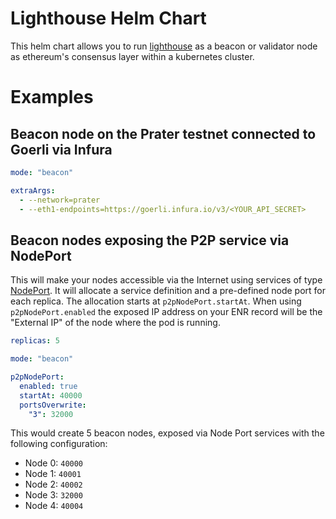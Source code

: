 # Lighthouse Helm Chart

This helm chart allows you to run [lighthouse](https://github.com/sigp/lighthouse) as a beacon or validator node as ethereum's consensus layer within a kubernetes cluster.

# Examples

## Beacon node on the Prater testnet connected to Goerli via Infura

```yaml
mode: "beacon"

extraArgs:
  - --network=prater
  - --eth1-endpoints=https://goerli.infura.io/v3/<YOUR_API_SECRET>
```

## Beacon nodes exposing the P2P service via NodePort

This will make your nodes accessible via the Internet using services of type [NodePort](https://kubernetes.io/docs/concepts/services-networking/service/#nodeport). It will allocate a service definition and a pre-defined node port for each replica. The allocation starts at `p2pNodePort.startAt`. When using `p2pNodePort.enabled` the exposed IP address on your ENR record will be the "External IP" of the node where the pod is running.

```yaml
replicas: 5

mode: "beacon"

p2pNodePort:
  enabled: true
  startAt: 40000
  portsOverwrite:
    "3": 32000
```

This would create 5 beacon nodes, exposed via Node Port services with the following configuration:
- Node 0: `40000`
- Node 1: `40001`
- Node 2: `40002`
- Node 3: `32000`
- Node 4: `40004`
